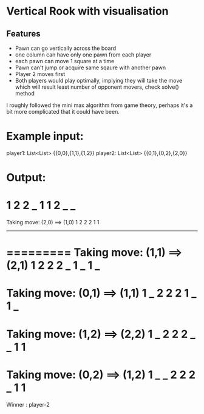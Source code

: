 # Vertical Rook with visualisation
## Features
- Pawn can go vertically across the board
- one column can have only one pawn from each player
- each pawn can move 1 square at a time
- Pawn can't jump or acquire same sqaure with another pawn
- Player 2 moves first
- Both players would play optimally, implying they will take the move which will result least number of opponent movers, check solve() method

I roughly followed the mini max algorithm from game theory, perhaps it's a bit more complicated that it could have been.

# Example input:
player1: List<List<Integer>>
{{0,0},{1,1},{1,2}}
player2: List<List<Integer>>
{{0,1},{0,2},{2,0}}

# Output:
1  2  2
_  1  1
2  _  _
=========
Taking move: (2,0) ==> (1,0)
1  2  2
2  1  1
 _  _  _ 
=========
Taking move: (1,1) ==> (2,1)
1  2  2
2  _  1
_  1  _
=========
Taking move: (0,1) ==> (1,1)
1  _  2
2  2  1
_  1  _
=========
Taking move: (1,2) ==> (2,2)
1  _  2
2  2  _
_  1  1
=========
Taking move: (0,2) ==> (1,2)
1  _  _
2  2  2
_  1  1
=========
Winner : player-2
